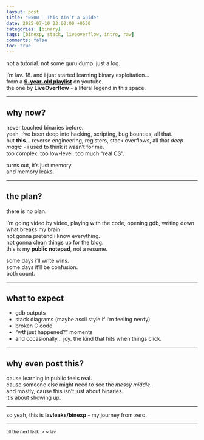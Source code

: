 ```yaml
---
layout: post
title: "0x00 - This Ain’t a Guide"
date: 2025-07-10 23:00:00 +0530
categories: [binary]
tags: [binexp, stack, liveoverflow, intro, raw]
comments: false
toc: true
---
```


not a tutorial. not some guru dump. just a log.

i’m lav. 18. and i just started learning binary exploitation…  
from a **[9-year-old playlist](https://www.youtube.com/playlist?list=PLhixgUqwRTjxglIswKp9mpkfPNfHkzyeN)** on youtube.  
the one by **LiveOverflow** - a literal legend in this space.

---

## why now?

never touched binaries before.  
yeah, i’ve been deep into hacking, scripting, bug bounties, all that.  
but **this**… reverse engineering, registers, stack overflows, all that _deep magic_ - i used to think it wasn’t for me.  
too complex. too low-level. too much “real CS”.

turns out, it’s just memory.  
and memory leaks.

---

## the plan?

there is no plan.

i’m going video by video, playing with the code, opening gdb, writing down what breaks my brain.  
not gonna pretend i know everything.  
not gonna clean things up for the blog.  
this is my **public notepad**, not a resume.

some days i’ll write wins.  
some days it’ll be confusion.  
both count.

---

## what to expect

- gdb outputs  
- stack diagrams (maybe ascii style if i’m feeling nerdy)  
- broken C code  
- “wtf just happened?” moments  
- and occasionally… joy. the kind that hits when things click.

---

## why even post this?

cause learning in public feels real.  
cause someone else might need to see the *messy middle*.  
and mostly, cause this isn’t just about binaries.  
it’s about showing up.

---

so yeah, this is **lavleaks/binexp** - my journey from zero.

---

<sub>till the next leak :>
~ lav</sub>
